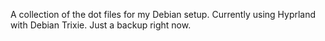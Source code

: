A collection of the dot files for my Debian setup. Currently using Hyprland with Debian Trixie. Just a backup right now.

